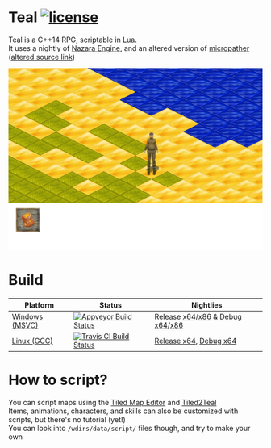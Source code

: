 # Teal [![license](https://img.shields.io/badge/license-MIT-blue.svg?style=flat)](https://github.com/S6066/Teal/blob/master/LICENSE)

Teal is a C++14 RPG, scriptable in Lua.   
It uses a nightly of [Nazara Engine](https://github.com/DigitalPulseSoftware/NazaraEngine), and an altered version of [micropather](https://github.com/leethomason/MicroPather) ([altered source link](https://github.com/S6066/Teal/tree/master/extlibs/src/micropather))

![Screenshot](screenshot.png)

# Build
Platform       | Status          | Nightlies
-------------- | --------------- | ------------------
[Windows (MSVC)](https://ci.appveyor.com/project/S6066/teal) | [![Appveyor Build Status](https://ci.appveyor.com/api/projects/status/github/S6066/Teal?branch=master&svg=true)](https://ci.appveyor.com/project/S6066/teal) | Release [x64](https://ci.appveyor.com/api/projects/S6066/Teal/artifacts/build%2Fresult%2FTeal.7z?branch=master&job=Environment:+CONFIG=Release,+SUFFIXDLL=.dll,+SUFFIXLIB=.lib,+PLATFORM=x64,+PLATFORMNAME=x64)/[x86](https://ci.appveyor.com/api/projects/S6066/Teal/artifacts/build%2Fresult%2FTeal.7z?branch=master&job=Environment:+CONFIG=Release,+SUFFIXDLL=.dll,+SUFFIXLIB=.lib,+PLATFORM=x86,+PLATFORMNAME=Win32) & Debug [x64](https://ci.appveyor.com/api/projects/S6066/Teal/artifacts/build%2Fresult%2FTeal.7z?branch=master&job=Environment:+CONFIG=Debug,+SUFFIXDLL=-d.dll,+SUFFIXLIB=-d.lib,+PLATFORM=x64,+PLATFORMNAME=x64)/[x86](https://ci.appveyor.com/api/projects/S6066/Teal/artifacts/build%2Fresult%2FTeal.7z?branch=master&job=Environment:+CONFIG=Debug,+SUFFIXDLL=-d.dll,+SUFFIXLIB=-d.lib,+PLATFORM=x86,+PLATFORMNAME=Win32)
[Linux (GCC)](https://travis-ci.org/S6066/Teal) | [![Travis CI Build Status](https://travis-ci.org/S6066/Teal.svg?branch=master)](https://travis-ci.org/S6066/Teal) | [Release x64](https://github.com/S6066/Teal-binaries/tree/travis-master-release-x64), [Debug x64](https://github.com/S6066/Teal-binaries/tree/travis-master-debug-x64)

# How to script?
You can script maps using the [Tiled Map Editor](http://mapeditor.org) and [Tiled2Teal](https://github.com/S6066/tiled2teal)  
Items, animations, characters, and skills can also be customized with scripts, but there's no tutorial (yet!)  
You can look into `/wdirs/data/script/` files though, and try to make your own